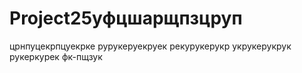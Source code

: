 # Project25уфцшарщпзцруп
црнпуцекрпцуекрке
рурукеруекруек
рекурукерукр
укрукерукрук
рукеркурек
фк-пщзук
